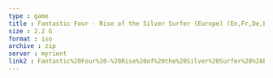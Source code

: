 ```yaml
---
type : game
title : Fantastic Four - Rise of the Silver Surfer (Europe) (En,Fr,De,Es,It)
size : 2.2 G
format : iso
archive : zip
server : myrient
link2 : Fantastic%20Four%20-%20Rise%20of%20the%20Silver%20Surfer%20%28Europe%29%20%28En%2CFr%2CDe%2CEs%2CIt%29
---
```

